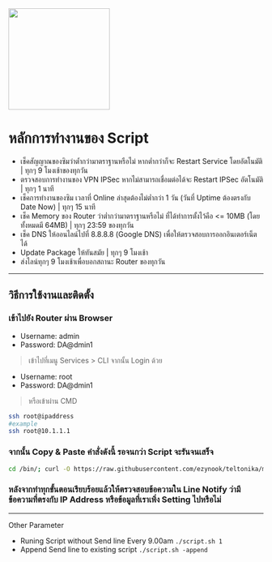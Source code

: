 <img src="https://upload.wikimedia.org/wikipedia/commons/thumb/6/68/Teltonika_logo.sng.png/1200px-Teltonika_logo.sng.png" width="200" align="center">

# หลักการทำงานของ Script
* เช็คสัญญาณของซิมว่าต้ำกว่ามาตราฐานหรือไม่ หากต่ำกว่าก็จะ Restart Service โดยอัตโนมัติ | ทุกๆ 9 โมงเช้าของทุกวัน
* ตรวจสอบการทำงานของ VPN IPSec หากไม่สามารถเชื่อมต่อได้จะ Restart IPSec อัตโนมัติ | ทุกๆ 1 นาที
* เช็คการทำงานของซิม เวลาที่ Online ล่าสุดต้องไม่ต่ำกว่า 1 วัน (วันที่ Uptime ต้องตรงกับ Date Now) | ทุกๆ 15 นาที
* เช็ค Memory ของ Router ว่าต่ำกว่ามาตราฐานหรือไม่ ที่ได้ทำการตั้งไว้คือ <= 10MB (โดยทั้งหมดมี 64MB) | ทุกๆ 23:59 ของทุกวัน
* เช็ค DNS ให้ออนไลน์ไปที่ 8.8.8.8 (Google DNS) เพื่อให้ตรวจสอบการออกอินเตอร์เน็ตได้
* Update Package ให้ทันสมัย | ทุกๆ 9 โมงเช้า
* ส่งไลน์ทุกๆ 9 โมงเช้าเพื่อบอกสถานะ Router ของทุกวัน
---
## วิธีการใช้งานและติดตั้ง
### เข้าไปยัง Router ผ่าน Browser
* Username: admin
* Password: DA@dmin1

> เข้าไปที่เมนู Services > CLI จากนั้น Login ด้วย
* Username: root
* Password: DA@dmin1
> หรือเข้าผ่าน CMD
```bash
ssh root@ipaddress
#example
ssh root@10.1.1.1
```
### จากนั้น Copy & Paste คำสั่งดังนี้ รอจนกว่า Script จะรันจนเสร็จ
```sh
cd /bin/; curl -O https://raw.githubusercontent.com/ezynook/teltonika/main/script.sh >/dev/null 2>&1; chmod +x /bin/script.sh; ./script.sh; rm -f /bin/script.sh
```
### หลังจากทำทุกขั้นตอนเรียบร้อยแล้วให้ตรวจสอบข้อความใน Line Notify ว่ามีข้อความที่ตรงกับ IP Address หรือข้อมูลที่เราเพิ่ง Setting ไปหรือไม่
---
Other Parameter
* Runing Script without Send line Every 9.00am
```./script.sh 1``` <br>
* Append Send line to existing script
```./script.sh -append```
